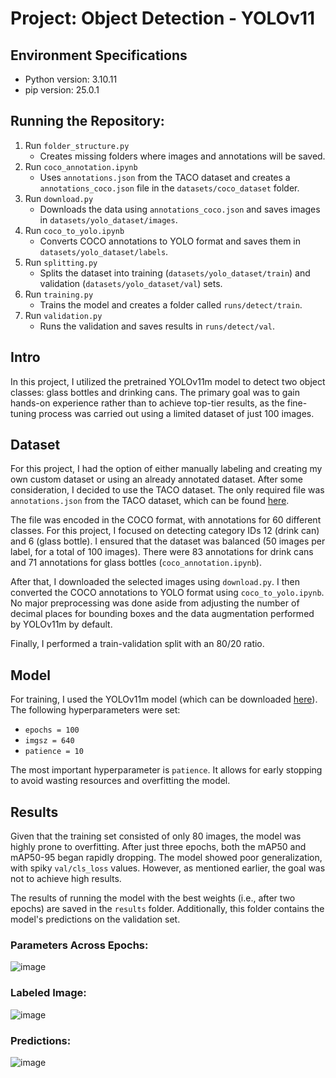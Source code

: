 # Project: Object Detection - YOLOv11

## Environment Specifications
- Python version: 3.10.11
- pip version: 25.0.1

## Running the Repository:
1. Run `folder_structure.py`
   - Creates missing folders where images and annotations will be saved.
2. Run `coco_annotation.ipynb`
   - Uses `annotations.json` from the TACO dataset and creates a `annotations_coco.json` file in the `datasets/coco_dataset` folder.
3. Run `download.py`
   - Downloads the data using `annotations_coco.json` and saves images in `datasets/yolo_dataset/images`.
4. Run `coco_to_yolo.ipynb`
   - Converts COCO annotations to YOLO format and saves them in `datasets/yolo_dataset/labels`.
5. Run `splitting.py`
   - Splits the dataset into training (`datasets/yolo_dataset/train`) and validation (`datasets/yolo_dataset/val`) sets.
6. Run `training.py`
   - Trains the model and creates a folder called `runs/detect/train`.
7. Run `validation.py`
   - Runs the validation and saves results in `runs/detect/val`.

## Intro
In this project, I utilized the pretrained YOLOv11m model to detect two object classes: glass bottles and drinking cans.
The primary goal was to gain hands-on experience rather than to achieve top-tier results, as the fine-tuning process was carried out using a limited dataset of just 100 images.

## Dataset
For this project, I had the option of either manually labeling and creating my own custom dataset or using an already annotated dataset. After some consideration, I decided to use the TACO dataset. The only required file was `annotations.json` from the TACO dataset, which can be found [here](https://github.com/pedropro/TACO/blob/master/data/annotations.json).

The file was encoded in the COCO format, with annotations for 60 different classes. For this project, I focused on detecting category IDs 12 (drink can) and 6 (glass bottle). I ensured that the dataset was balanced (50 images per label, for a total of 100 images). There were 83 annotations for drink cans and 71 annotations for glass bottles (`coco_annotation.ipynb`). 

After that, I downloaded the selected images using `download.py`. I then converted the COCO annotations to YOLO format using `coco_to_yolo.ipynb`. No major preprocessing was done aside from adjusting the number of decimal places for bounding boxes and the data augmentation performed by YOLOv11m by default.

Finally, I performed a train-validation split with an 80/20 ratio.

## Model
For training, I used the YOLOv11m model (which can be downloaded [here](https://github.com/ultralytics/assets/releases/download/v8.3.0/yolo11m.pt)). The following hyperparameters were set:
- `epochs = 100`
- `imgsz = 640`
- `patience = 10`

The most important hyperparameter is `patience`. It allows for early stopping to avoid wasting resources and overfitting the model.

## Results
Given that the training set consisted of only 80 images, the model was highly prone to overfitting. After just three epochs, both the mAP50 and mAP50-95 began rapidly dropping. The model showed poor generalization, with spiky `val/cls_loss` values. However, as mentioned earlier, the goal was not to achieve high results.

The results of running the model with the best weights (i.e., after two epochs) are saved in the `results` folder. Additionally, this folder contains the model's predictions on the validation set.

### Parameters Across Epochs:
![image](https://github.com/user-attachments/assets/c74ae13c-8b5e-41c5-851b-a7603ed8b90e)


### Labeled Image:
![image](https://github.com/user-attachments/assets/a9a7f8cf-ac2e-4615-a082-e5976fb4c7d6)

### Predictions:
![image](https://github.com/user-attachments/assets/48694fc0-c22f-48ca-a61c-8a0010f1abf5)





